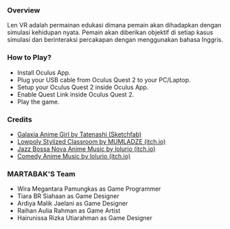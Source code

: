 ### Overview
Len VR adalah permainan edukasi dimana pemain akan dihadapkan dengan simulasi kehidupan nyata. Pemain akan diberikan objektif di setiap kasus simulasi dan berinteraksi percakapan dengan menggunakan bahasa Inggris.

### How to Play?
- Install Oculus App.
- Plug your USB cable from Oculus Quest 2 to your PC/Laptop.
- Setup your Oculus Quest 2 inside Oculus App.
- Enable Quest Link inside Oculus Quest 2.
- Play the game.

### Credits
- [Galaxia Anime Girl by Tatenashi (Sketchfab)](https://sketchfab.com/3d-models/galaxia-anime-girl-485f95459fa747fdbe42c87203e1a156)
- [Lowpoly Stylized Classroom by MUMLADZE (itch.io)](https://mumladze.itch.io/lowpoly-stylized-classroom)
- [Jazz Bossa Nova Anime Music by lolurio (itch.io)](https://lolurio.itch.io/jazz-bossa-nova-music)
- [Comedy Anime Music by lolurio (itch.io)](https://lolurio.itch.io/comedy-anime-music)

### MARTABAK'S Team
- Wira Megantara Pamungkas as Game Programmer
- Tiara BR Siahaan as Game Designer
- Ardiya Malik Jaelani as Game Designer
- Raihan Aulia Rahman as Game Artist
- Hairunissa Rizka Utiarahman as Game Designer
